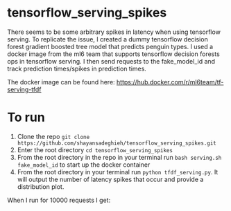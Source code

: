 # tensorflow_serving_spikes
There seems to be some arbitrary spikes in latency when using tensorflow serving. To replicate the issue, I created a dummy tensorflow decision forest gradient boosted tree model that predicts penguin types. I used a docker image from the ml6 team that supports tensorflow decision forests ops in tensorflow serving. I then send requests to the fake_model_id and track prediction times/spikes in prediction times.

The docker image can be found here: https://hub.docker.com/r/ml6team/tf-serving-tfdf

# To run
1. Clone the repo `git clone https://github.com/shayansadeghieh/tensorflow_serving_spikes.git`
2. Enter the root directory `cd tensorflow_serving_spikes`
3. From the root directory in the repo in your terminal run `bash serving.sh fake_model_id` to start up the docker container
4. From the root directory in your terminal run `python tfdf_serving.py`. It will output the number of latency spikes that occur and provide a distribution plot. 

When I run for 10000 requests I get:
